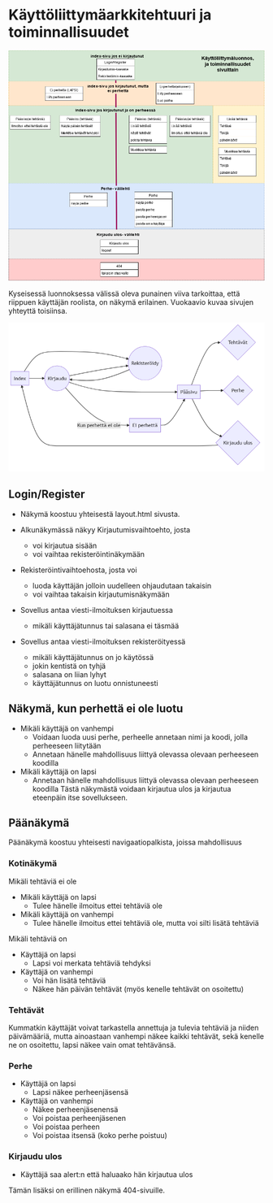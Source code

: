 # Käyttöliittymäarkkitehtuuri ja toiminnallisuudet

<img src ="https://raw.githubusercontent.com/nothros/ToDoApp-for-families/main/dokumentaatio/pagesplan.png" width="750">

Kyseisessä luonnoksessa välissä oleva punainen viiva tarkoittaa, että riippuen käyttäjän roolista, on näkymä erilainen. Vuokaavio kuvaa sivujen yhteyttä toisiinsa.


<img src ="https://raw.githubusercontent.com/nothros/ToDoApp-for-families/main/dokumentaatio/flow.png">


## Login/Register

- Näkymä koostuu yhteisestä layout.html sivusta.
- Alkunäkymässä näkyy Kirjautumisvaihtoehto, josta
	- voi kirjautua sisään
	- voi vaihtaa rekisteröintinäkymään
- Rekisteröintivaihtoehosta, josta voi
	- luoda käyttäjän jolloin uudelleen ohjaudutaan takaisin
	- voi vaihtaa takaisin kirjautumisnäkymään

- Sovellus antaa viesti-ilmoituksen kirjautuessa
	- mikäli käyttäjätunnus tai salasana ei täsmää
- Sovellus antaa viesti-ilmoituksen rekisteröityessä
	- mikäli käyttäjätunnus on jo käytössä
	- jokin kentistä on tyhjä
	- salasana on liian lyhyt
	- käyttäjätunnus on luotu onnistuneesti 

## Näkymä, kun perhettä ei ole luotu

- Mikäli käyttäjä on vanhempi
	- Voidaan luoda uusi perhe, perheelle annetaan nimi ja koodi, jolla perheeseen liitytään
	- Annetaan hänelle mahdollisuus liittyä olevassa olevaan perheeseen koodilla
- Mikäli käyttäjä on lapsi
	- Annetaan hänelle mahdollisuus liittyä olevassa olevaan perheeseen koodilla
Tästä näkymästä voidaan kirjautua ulos ja kirjautua eteenpäin itse sovellukseen.

## Päänäkymä

Päänäkymä koostuu yhteisesti navigaatiopalkista, joissa mahdollisuus

### Kotinäkymä

Mikäli tehtäviä ei ole
- Mikäli käyttäjä on lapsi
	- Tulee hänelle ilmoitus ettei tehtäviä ole
- Mikäli käyttäjä on vanhempi 
	- Tulee hänelle ilmoitus ettei tehtäviä ole, mutta voi silti lisätä tehtäviä
	
Mikäli tehtäviä on
- Käyttäjä on lapsi
	- Lapsi voi merkata tehtäviä tehdyksi
- Käyttäjä on vanhempi
	- Voi hän lisätä tehtäviä
	- Näkee hän päivän tehtävät (myös kenelle tehtävät on osoitettu)


### Tehtävät

Kummatkin käyttäjät voivat tarkastella annettuja ja tulevia tehtäviä ja niiden päivämääriä, mutta ainoastaan vanhempi näkee kaikki tehtävät, sekä kenelle ne on osoitettu, lapsi näkee vain omat tehtävänsä.

### Perhe

- Käyttäjä on lapsi
	- Lapsi näkee perheenjäsensä
- Käyttäjä on vanhempi
	- Näkee perheenjäsenensä
	- Voi poistaa perheenjäsenen
	- Voi poistaa perheen
	- Voi poistaa itsensä (koko perhe poistuu)


### Kirjaudu ulos
- Käyttäjä saa alert:n että haluaako hän kirjautua ulos


Tämän lisäksi on erillinen näkymä 404-sivuille.

